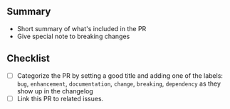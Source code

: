 ## Summary

* Short summary of what's included in the PR
* Give special note to breaking changes

## Checklist

- [ ] Categorize the PR by setting a good title and adding one of the labels:
      `bug`, `enhancement`, `documentation`, `change`, `breaking`, `dependency`
      as they show up in the changelog
- [ ] Link this PR to related issues.

<!--
Remove items that do not apply. For completed items, change [ ] to [x].

NOTE: these things are not required to open a PR and can be done afterwards,
while the PR is open.
-->
